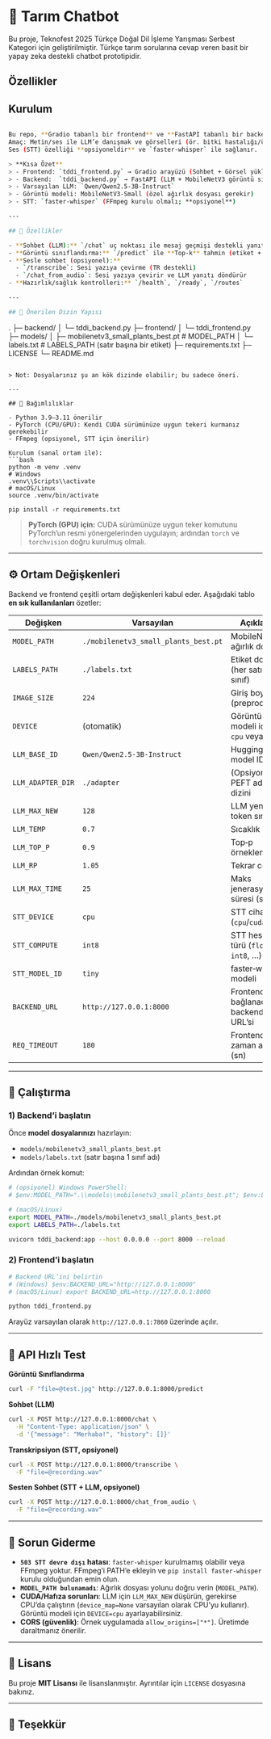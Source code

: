 # 🌿 Tarım Chatbot

Bu proje, Teknofest 2025 Türkçe Doğal Dil İşleme Yarışması Serbest Kategori için geliştirilmiştir. Türkçe tarım sorularına cevap veren basit bir yapay zeka destekli chatbot prototipidir.

## Özellikler

## Kurulum
```bash

Bu repo, **Gradio tabanlı bir frontend** ve **FastAPI tabanlı bir backend** içerir.  
Amaç: Metin/ses ile LLM’e danışmak ve görselleri (ör. bitki hastalığı/ürün sınıfı) **MobileNetV3** ile sınıflandırmak.  
Ses (STT) özelliği **opsiyoneldir** ve `faster-whisper` ile sağlanır.

> **Kısa Özet**
> - Frontend: `tddi_frontend.py` → Gradio arayüzü (Sohbet + Görsel yükleme + Mikrofon)
> - Backend:  `tddi_backend.py` → FastAPI (LLM + MobileNetV3 görüntü sınıflandırma + opsiyonel STT)
> - Varsayılan LLM: `Qwen/Qwen2.5-3B-Instruct`
> - Görüntü modeli: MobileNetV3-Small (özel ağırlık dosyası gerekir)
> - STT: `faster-whisper` (FFmpeg kurulu olmalı; **opsiyonel**)

---

## 🎯 Özellikler

- **Sohbet (LLM):** `/chat` uç noktası ile mesaj geçmişi destekli yanıt üretimi
- **Görüntü sınıflandırma:** `/predict` ile **Top‑k** tahmin (etiket + skor)
- **Sesle sohbet (opsiyonel):**
  - `/transcribe`: Sesi yazıya çevirme (TR destekli)
  - `/chat_from_audio`: Sesi yazıya çevirir ve LLM yanıtı döndürür
- **Hazırlık/sağlık kontrolleri:** `/health`, `/ready`, `/routes`

---

## 📁 Önerilen Dizin Yapısı

```
.
├─ backend/
│  └─ tddi_backend.py
├─ frontend/
│  └─ tddi_frontend.py
├─ models/
│  ├─ mobilenetv3_small_plants_best.pt   # MODEL_PATH
│  └─ labels.txt                          # LABELS_PATH (satır başına bir etiket)
├─ requirements.txt
├─ LICENSE
└─ README.md
```

> Not: Dosyalarınız şu an kök dizinde olabilir; bu sadece öneri.

---

## 🧩 Bağımlılıklar

- Python 3.9–3.11 önerilir
- PyTorch (CPU/GPU): Kendi CUDA sürümünüze uygun tekeri kurmanız gerekebilir
- FFmpeg (opsiyonel, STT için önerilir)

Kurulum (sanal ortam ile):
```bash
python -m venv .venv
# Windows
.venv\\Scripts\\activate
# macOS/Linux
source .venv/bin/activate

pip install -r requirements.txt
```

> **PyTorch (GPU) için:** CUDA sürümünüze uygun teker komutunu PyTorch’un resmi yönergelerinden uygulayın; ardından `torch` ve `torchvision` doğru kurulmuş olmalı.

---

## ⚙️ Ortam Değişkenleri

Backend ve frontend çeşitli ortam değişkenleri kabul eder. Aşağıdaki tablo **en sık kullanılanları** özetler:

| Değişken | Varsayılan | Açıklama |
|---|---|---|
| `MODEL_PATH` | `./mobilenetv3_small_plants_best.pt` | MobileNetV3 ağırlık dosyası |
| `LABELS_PATH` | `./labels.txt` | Etiket dosyası (her satır 1 sınıf) |
| `IMAGE_SIZE` | `224` | Giriş boyutu (preprocess) |
| `DEVICE` | (otomatik) | Görüntü modeli için `cpu` veya `cuda` |
| `LLM_BASE_ID` | `Qwen/Qwen2.5-3B-Instruct` | Hugging Face model ID’si |
| `LLM_ADAPTER_DIR` | `./adapter` | (Opsiyonel) PEFT adapter dizini |
| `LLM_MAX_NEW` | `128` | LLM yeni token sınırı |
| `LLM_TEMP` | `0.7` | Sıcaklık |
| `LLM_TOP_P` | `0.9` | Top‑p örnekleme |
| `LLM_RP` | `1.05` | Tekrar cezası |
| `LLM_MAX_TIME` | `25` | Maks jenerasyon süresi (sn) |
| `STT_DEVICE` | `cpu` | STT cihazı (`cpu`/`cuda`) |
| `STT_COMPUTE` | `int8` | STT hesap türü (`float16`, `int8`, …) |
| `STT_MODEL_ID` | `tiny` | faster‑whisper modeli |
| `BACKEND_URL` | `http://127.0.0.1:8000` | Frontend’in bağlanacağı backend URL’si |
| `REQ_TIMEOUT` | `180` | Frontend istek zaman aşımı (sn) |

---

## 🚀 Çalıştırma

### 1) Backend’i başlatın
Önce **model dosyalarınızı** hazırlayın:
- `models/mobilenetv3_small_plants_best.pt`
- `models/labels.txt` (satır başına 1 sınıf adı)

Ardından örnek komut:
```bash
# (opsiyonel) Windows PowerShell:
# $env:MODEL_PATH=".\\models\\mobilenetv3_small_plants_best.pt"; $env:LABELS_PATH=".\\labels.txt"

# (macOS/Linux)
export MODEL_PATH=./models/mobilenetv3_small_plants_best.pt
export LABELS_PATH=./labels.txt

uvicorn tddi_backend:app --host 0.0.0.0 --port 8000 --reload
```

### 2) Frontend’i başlatın
```bash
# Backend URL’ini belirtin
# (Windows) $env:BACKEND_URL="http://127.0.0.1:8000"
# (macOS/Linux) export BACKEND_URL=http://127.0.0.1:8000

python tddi_frontend.py
```
Arayüz varsayılan olarak `http://127.0.0.1:7860` üzerinde açılır.

---

## 🧪 API Hızlı Test

**Görüntü Sınıflandırma**
```bash
curl -F "file=@test.jpg" http://127.0.0.1:8000/predict
```

**Sohbet (LLM)**
```bash
curl -X POST http://127.0.0.1:8000/chat \
  -H "Content-Type: application/json" \
  -d '{"message": "Merhaba!", "history": []}'
```

**Transkripsiyon (STT, opsiyonel)**
```bash
curl -X POST http://127.0.0.1:8000/transcribe \
  -F "file=@recording.wav"
```

**Sesten Sohbet (STT + LLM, opsiyonel)**
```bash
curl -X POST http://127.0.0.1:8000/chat_from_audio \
  -F "file=@recording.wav"
```

---

## 🔧 Sorun Giderme

- **`503 STT devre dışı` hatası**: `faster-whisper` kurulmamış olabilir veya FFmpeg yoktur. FFmpeg’i PATH’e ekleyin ve `pip install faster-whisper` kurulu olduğundan emin olun.
- **`MODEL_PATH bulunamadı`**: Ağırlık dosyası yolunu doğru verin (`MODEL_PATH`).
- **CUDA/Hafıza sorunları**: LLM için `LLM_MAX_NEW` düşürün, gerekirse CPU’da çalıştırın (`device_map=None` varsayılan olarak CPU’yu kullanır). Görüntü modeli için `DEVICE=cpu` ayarlayabilirsiniz.
- **CORS (güvenlik)**: Örnek uygulamada `allow_origins=["*"]`. Üretimde daraltmanız önerilir.

---

## 📜 Lisans

Bu proje **MIT Lisansı** ile lisanslanmıştır. Ayrıntılar için `LICENSE` dosyasına bakınız.

---

## 🙏 Teşekkür


